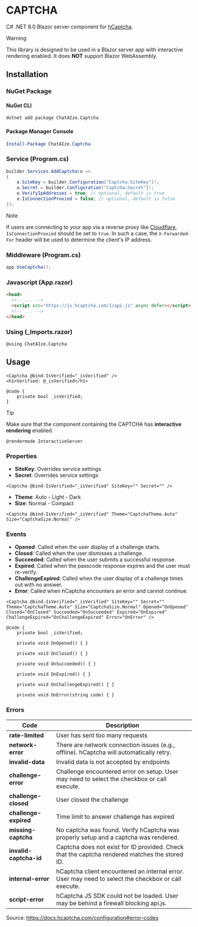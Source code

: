 # CAPTCHA
C# .NET 8.0 Blazor server component for [hCaptcha](https://www.hcaptcha.com).

> [!WARNING]
> This library is designed to be used in a Blazor server app with interactive rendering enabled. It does **NOT** support Blazor WebAssembly.

## Installation
### NuGet Package
#### NuGet CLI
```bash
dotnet add package ChatAIze.Captcha
```
#### Package Manager Console
```powershell
Install-Package ChatAIze.Captcha
```
### Service (Program.cs)
```cs
builder.Services.AddCaptcha(o =>
{
    o.SiteKey = builder.Configuration["Captcha:SiteKey"]!;
    o.Secret = builder.Configuration["Captcha:Secret"]!;
    o.VerifyIpAddresses = true; // optional, default is true
    o.IsConnectionProxied = false; // optional, default is false
});
```
> [!NOTE]
> If users are connecting to your app via a reverse proxy like [Cloudflare](https://www.cloudflare.com), `IsConnectionProxied` should be set to `true`.
> In such a case, the `X-Forwarded-For` header will be used to determine the client's IP address.
### Middleware (Program.cs)
```cs
app.UseCaptcha();
```
### Javascript (App.razor)
```html
<head>
  <!-- ... -->
  <script src="https://js.hcaptcha.com/1/api.js" async defer></script>
  <!-- ... -->
</head>
```
### Using (_Imports.razor)
```razor
@using ChatAIze.Captcha
```

## Usage
```razor
<Captcha @bind-IsVerified="_isVerified" />
<h1>Verified: @_isVerified</h1>

@code {
    private bool _isVerified;
}
```
> [!TIP]
> Make sure that the component containing the CAPTCHA has **interactive rendering** enabled.
> ```razor
> @rendermode InteractiveServer
> ```
### Properties
- **SiteKey**: Overrides service settings
- **Secret**: Overrides service settings
```razor
<Captcha @bind-IsVerified="_isVerified" SiteKey="" Secret="" />
```
- **Theme**: Auto - Light - Dark
- **Size**: Normal - Compact
```razor
<Captcha @bind-IsVerified="_isVerified" Theme="CaptchaTheme.Auto" Size="CaptchaSize.Normal" />
```
### Events
- **Opened**: Called when the user display of a challenge starts.
- **Closed**: Called when the user dismisses a challenge.
- **Succeeded**: Called when the user submits a successful response.
- **Expired**: Called when the passcode response expires and the user must re-verify.
- **ChallengeExpired**: Called when the user display of a challenge times out with no answer.
- **Error**: Called when hCaptcha encounters an error and cannot continue.
```razor
<Captcha @bind-IsVerified="_isVerified" SiteKey="" Secret="" Theme="CaptchaTheme.Auto" Size="CaptchaSize.Normal" Opened="OnOpened" Closed="OnClosed" Succeeded="OnSucceeded" Expired="OnExpired" ChallengeExpired="OnChallengeExpired" Error="OnError" />

@code {
    private bool _isVerified;

    private void OnOpened() { }

    private void OnClosed() { }

    private void OnSucceeded() { }

    private void OnExpired() { }

    private void OnChallengeExpired() { }

    private void OnError(string code) { }
```
### Errors
| Code                  | Description                                                                                  |
|-----------------------|----------------------------------------------------------------------------------------------|
| **rate-limited**      | User has sent too many requests                                                              |
| **network-error**     | There are network connection issues (e.g., offline). hCaptcha will automatically retry.      |
| **invalid-data**      | Invalid data is not accepted by endpoints                                                    |
| **challenge-error**   | Challenge encountered error on setup. User may need to select the checkbox or call execute.  |
| **challenge-closed**  | User closed the challenge                                                                    |
| **challenge-expired** | Time limit to answer challenge has expired                                                   |
| **missing-captcha**   | No captcha was found. Verify hCaptcha was properly setup and a captcha was rendered.         |
| **invalid-captcha-id**| Captcha does not exist for ID provided. Check that the captcha rendered matches the stored ID. |
| **internal-error**    | hCaptcha client encountered an internal error. User may need to select the checkbox or call execute. |
| **script-error**      | hCaptcha JS SDK could not be loaded. User may be behind a firewall blocking api.js.          |

Source: https://docs.hcaptcha.com/configuration#error-codes
